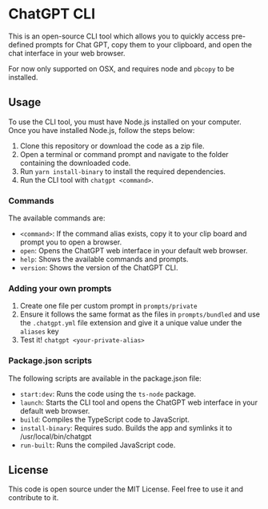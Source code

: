 # ChatGPT CLI

This is an open-source CLI tool which allows you to quickly access pre-defined prompts for Chat GPT, copy them to your clipboard, and open the chat interface in your web browser.

For now only supported on OSX, and requires node and `pbcopy` to be installed.

## Usage

To use the CLI tool, you must have Node.js installed on your computer. Once you have installed Node.js, follow the steps below:

1. Clone this repository or download the code as a zip file.
2. Open a terminal or command prompt and navigate to the folder containing the downloaded code.
3. Run `yarn install-binary` to install the required dependencies.
4. Run the CLI tool with `chatgpt <command>`.

### Commands

The available commands are:

- `<command>`: If the command alias exists, copy it to your clip board and prompt you to open a browser.
- `open`: Opens the ChatGPT web interface in your default web browser.
- `help`: Shows the available commands and prompts.
- `version`: Shows the version of the ChatGPT CLI.

### Adding your own prompts

1. Create one file per custom prompt in `prompts/private`
2. Ensure it follows the same format as the files in `prompts/bundled` and use the `.chatgpt.yml` file extension and give it a unique value under the `aliases` key
3. Test it! `chatgpt <your-private-alias>`

### Package.json scripts

The following scripts are available in the package.json file:

- `start:dev`: Runs the code using the `ts-node` package.
- `launch`: Starts the CLI tool and opens the ChatGPT web interface in your default web browser.
- `build`: Compiles the TypeScript code to JavaScript.
- `install-binary`: Requires sudo. Builds the app and symlinks it to /usr/local/bin/chatgpt
- `run-built`: Runs the compiled JavaScript code.

## License

This code is open source under the MIT License. Feel free to use it and contribute to it.
